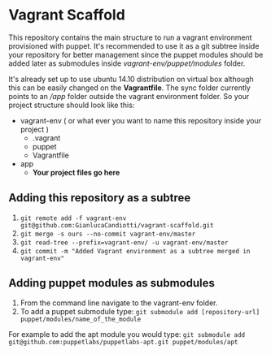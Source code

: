 # Vagrant Scaffold

This repository contains the main structure to run a vagrant environment provisioned with puppet. It's recommended to use it as a git subtree inside your repository for better management since the puppet modules should be added later as submodules inside *vagrant-env/puppet/modules* folder.

It's already set up to use ubuntu 14.10 distribution on virtual box although this can be easily changed on the **Vagrantfile**. The sync folder currently points to an */app* folder outside the vagrant environment folder. So your project structure should look like this:

- vagrant-env ( or what ever you want to name this repository inside your project )
	- .vagrant
	- puppet
	- Vagrantfile
- app
	- **Your project files go here**

## Adding this repository as a subtree

1. `git remote add -f vagrant-env git@github.com:GianlucaCandiotti/vagrant-scaffold.git`
2. `git merge -s ours --no-commit vagrant-env/master`
3. `git read-tree --prefix=vagrant-env/ -u vagrant-env/master`
4. `git commit -m "Added Vagrant environment as a subtree merged in vagrant-env"`

## Adding puppet modules as submodules

1. From the command line navigate to the vagrant-env folder.
2. To add a puppet submodule type: `git submodule add [repository-url] puppet/modules/name_of_the_module`

For example to add the apt module you would type: `git submodule add git@github.com:puppetlabs/puppetlabs-apt.git puppet/modules/apt`